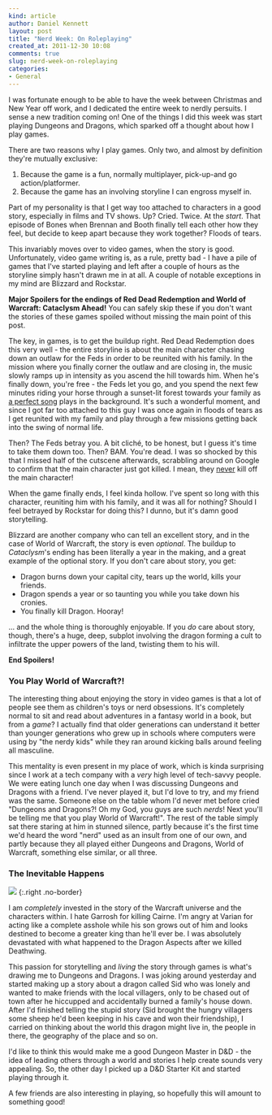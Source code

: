 ```yaml
---
kind: article
author: Daniel Kennett
layout: post
title: "Nerd Week: On Roleplaying"
created_at: 2011-12-30 10:08
comments: true
slug: nerd-week-on-roleplaying
categories: 
- General
---
```


I was fortunate enough to be able to have the week between Christmas and New Year off work, and I dedicated the entire week to nerdly persuits. I sense a new tradition coming on! One of the things I did this week was start playing Dungeons and Dragons, which sparked off a thought about how I play games.

There are two reasons why I play games. Only two, and almost by definition they're mutually exclusive:

1. Because the game is a fun, normally multiplayer, pick-up-and go action/platformer.
2. Because the game has an involving storyline I can engross myself in.

Part of my personality is that I get way too attached to characters in a good story, especially in films and TV shows. Up? Cried. Twice. At the *start*. That episode of Bones when Brennan and Booth finally tell each other how they feel, but decide to keep apart because they work together? Floods of tears.

This invariably moves over to video games, when the story is good. Unfortunately, video game writing is, as a rule, pretty bad - I have a pile of games that I've started playing and left after a couple of hours as the storyline simply hasn't drawn me in at all. A couple of notable exceptions in my mind are Blizzard and Rockstar.

**Major Spoilers for the endings of Red Dead Redemption and World of Warcraft: Cataclysm Ahead!** You can safely skip these if you don't want the stories of these games spoiled without missing the main point of this post.

The key, in games, is to get the buildup right. Red Dead Redemption does this very well - the entire storyline is about the main character chasing down an outlaw for the Feds in order to be reunited with his family. In the mission where you finally corner the outlaw and are closing in, the music slowly ramps up in intensity as you ascend the hill towards him. When he's finally down, you're free - the Feds let you go, and you spend the next few minutes riding your horse through a sunset-lit forest towards your family as [a perfect song](http://open.spotify.com/track/6HCmZJxM2H28xtgCxp4q09) plays in the background. It's such a wonderful moment, and since I got far too attached to this guy I was once again in floods of tears as I get reunited with my family and play through a few missions getting back into the swing of normal life. 

Then? The Feds betray you. A bit cliché, to be honest, but I guess it's time to take them down too. Then? BAM. You're dead. I was so shocked by this that I missed half of the cutscene afterwards, scrabbling around on Google to confirm that the main character just got killed. I mean, they [never](http://tvtropes.org/pmwiki/pmwiki.php/Main/PlotArmor) kill off the main character!

When the game finally ends, I feel kinda hollow. I've spent so long with this character, reuniting him with his family, and it was all for nothing? Should I feel betrayed by Rockstar for doing this? I dunno, but it's damn good storytelling.

Blizzard are another company who can tell an excellent story, and in the case of World of Warcraft, the story is even *optional*. The buildup to _Cataclysm_'s ending has been literally a year in the making, and a great example of the optional story. If you don't care about story, you get: 

* Dragon burns down your capital city, tears up the world, kills your friends.
* Dragon spends a year or so taunting you while you take down his cronies.
* You finally kill Dragon. Hooray!

... and the whole thing is thoroughly enjoyable. If you *do* care about story, though, there's a huge, deep, subplot involving the dragon forming a cult to infiltrate the upper powers of the land, twisting them to his will.

**End Spoilers!**

### You Play World of Warcraft?! ###

The interesting thing about enjoying the story in video games is that a lot of people see them as children's toys or nerd obsessions. It's completely normal to sit and read about adventures in a fantasy world in a book, but from a _game_? I actually find that older generations can understand it better than younger generations who grew up in schools where computers were using by "the nerdy kids" while they ran around kicking balls around feeling all masculine.

This mentality is even present in my place of work, which is kinda surprising since I work at a tech company with a _very_ high level of tech-savvy people. We were eating lunch one day when I was discussing Dungeons and Dragons with a friend. I've never played it, but I'd love to try, and my friend was the same. Someone else on the table whom I'd never met before cried "Dungeons and Dragons?! Oh my God, you guys are such _nerds_! Next you'll be telling me that you play World of Warcraft!". The rest of the table simply sat there staring at him in stunned silence, partly because it's the first time we'd heard the word "nerd" used as an insult from one of our own, and partly because they all played either Dungeons and Dragons, World of Warcraft, something else similar, or all three.

### The Inevitable Happens ###

<img src="/pictures/dd_starter.jpg" />
{:.right .no-border}

I am _completely_ invested in the story of the Warcraft universe and the characters within. I hate Garrosh for killing Cairne. I'm angry at Varian for acting like a complete asshole while his son grows out of him and looks destined to become a greater king than he'll ever be. I was absolutely devastated with what happened to the Dragon Aspects after we killed Deathwing.

This passion for storytelling and _living_ the story through games is what's drawing me to Dungeons and Dragons. I was joking around yesterday and started making up a story about a dragon called Sid who was lonely and wanted to make friends with the local villagers, only to be chased out of town after he hiccupped and accidentally burned a family's house down. After I'd finished telling the stupid story (Sid brought the hungry villagers some sheep he'd been keeping in his cave and won their friendship), I carried on thinking about the world this dragon might live in, the people in there, the geography of the place and so on.

I'd like to think this would make me a good Dungeon Master in D&D - the idea of leading others through a world and stories I help create sounds very appealing. So, the other day I picked up a D&D Starter Kit and started playing through it.

A few friends are also interesting in playing, so hopefully this will amount to something good!




